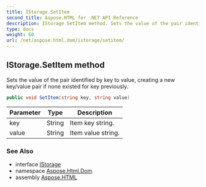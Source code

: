 ```yaml
---
title: IStorage.SetItem
second_title: Aspose.HTML for .NET API Reference
description: IStorage SetItem method. Sets the value of the pair identified by key to value creating a new key/value pair if none existed for key previously
type: docs
weight: 60
url: /net/aspose.html.dom/istorage/setitem/
---
```

## IStorage.SetItem method

Sets the value of the pair identified by key to value, creating a new key/value pair if none existed for key previously.

```csharp
public void SetItem(string key, string value)
```

| Parameter | Type | Description |
| --- | --- | --- |
| key | String | Item key string. |
| value | String | Item value string. |

### See Also

* interface [IStorage](../)
* namespace [Aspose.Html.Dom](../../../aspose.html.dom/)
* assembly [Aspose.HTML](../../../)
